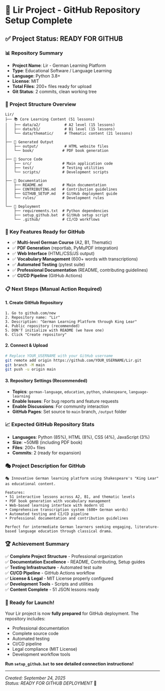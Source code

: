 # 🎯 Lir Project - GitHub Repository Setup Complete

## ✅ Project Status: READY FOR GITHUB

### 📊 Repository Summary
- **Project Name**: Lir - German Learning Platform
- **Type**: Educational Software / Language Learning
- **Language**: Python 3.8+
- **License**: MIT
- **Total Files**: 200+ files ready for upload
- **Git Status**: 2 commits, clean working tree

### 📁 Project Structure Overview
```
Lir/
├── 📚 Core Learning Content (51 lessons)
│   ├── data/a2/           # A2 level (15 lessons)
│   ├── data/b1/           # B1 level (15 lessons)  
│   └── data/thematic/     # Thematic content (21 lessons)
│
├── 🎨 Generated Output
│   ├── output/            # HTML website files
│   └── book/             # PDF book generation
│
├── 🔧 Source Code
│   ├── src/              # Main application code
│   ├── test/             # Testing utilities
│   └── scripts/          # Development scripts
│
├── 📖 Documentation
│   ├── README.md         # Main documentation
│   ├── CONTRIBUTING.md   # Contribution guidelines
│   ├── GITHUB_SETUP.md   # GitHub deployment guide
│   └── rules/            # Development rules
│
└── 🚀 Deployment
    ├── requirements.txt  # Python dependencies
    ├── setup_github.bat  # GitHub setup script
    └── .github/          # CI/CD workflows
```

### 🔑 Key Features Ready for GitHub
- ✅ **Multi-level German Course** (A2, B1, Thematic)
- ✅ **PDF Generation** (reportlab, PyMuPDF integration)
- ✅ **Web Interface** (HTML/CSS/JS output)
- ✅ **Vocabulary Management** (600+ words with transcriptions)
- ✅ **Automated Testing** (pytest suite)
- ✅ **Professional Documentation** (README, contributing guidelines)
- ✅ **CI/CD Pipeline** (GitHub Actions)

### 📋 Next Steps (Manual Action Required)

#### 1. Create GitHub Repository
```
1. Go to github.com/new
2. Repository name: "Lir"
3. Description: "German Learning Platform through King Lear"
4. Public repository (recommended)
5. DON'T initialize with README (we have one)
6. Click "Create repository"
```

#### 2. Connect & Upload
```bash
# Replace YOUR_USERNAME with your GitHub username
git remote add origin https://github.com/YOUR_USERNAME/Lir.git
git branch -M main
git push -u origin main
```

#### 3. Repository Settings (Recommended)
- **Topics**: `german-language`, `education`, `python`, `shakespeare`, `language-learning`
- **Enable Issues**: For bug reports and feature requests
- **Enable Discussions**: For community interaction
- **GitHub Pages**: Set source to `main` branch, `/output` folder

### 📈 Expected GitHub Repository Stats
- **Languages**: Python (85%), HTML (8%), CSS (4%), JavaScript (3%)
- **Size**: ~50MB (including PDF book)
- **Files**: 200+ files
- **Commits**: 2 (ready for expansion)

### 🎭 Project Description for GitHub
```
🎭 Innovative German learning platform using Shakespeare's "King Lear" as educational content. 

Features:
• 51 interactive lessons across A2, B1, and thematic levels
• PDF book generation with vocabulary management
• Web-based learning interface with modern UI
• Comprehensive transcription system (600+ German words)
• Automated testing and CI/CD pipeline
• Professional documentation and contribution guidelines

Perfect for intermediate German learners seeking engaging, literature-based language education through classical drama.
```

### 🏆 Achievement Summary

✅ **Complete Project Structure** - Professional organization  
✅ **Documentation Excellence** - README, Contributing, Setup guides  
✅ **Testing Infrastructure** - Automated test suite  
✅ **CI/CD Pipeline** - GitHub Actions workflow  
✅ **License & Legal** - MIT License properly configured  
✅ **Development Tools** - Scripts and utilities  
✅ **Content Complete** - 51 JSON lessons ready  

### 🚀 Ready for Launch!

Your Lir project is now **fully prepared** for GitHub deployment. The repository includes:
- Professional documentation
- Complete source code
- Automated testing
- CI/CD pipeline
- Legal compliance (MIT License)
- Development workflow tools

**Run `setup_github.bat` to see detailed connection instructions!**

---

*Created: September 24, 2025*  
*Status: READY FOR GITHUB DEPLOYMENT* 🚀
